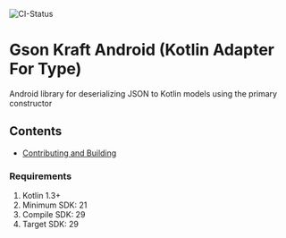 ![CI-Status](https://travis-ci.com/livefront/livefront-gson-kraft-android.svg?token=yms391pwqdLJQXz4xfsz&branch=master)

# Gson Kraft Android (Kotlin Adapter For Type)

Android library for deserializing JSON to Kotlin models using the primary constructor

## Contents
* [Contributing and Building](#contributing-and-building)

### Requirements

1. Kotlin 1.3+
2. Minimum SDK: 21
3. Compile SDK: 29
4. Target SDK: 29
